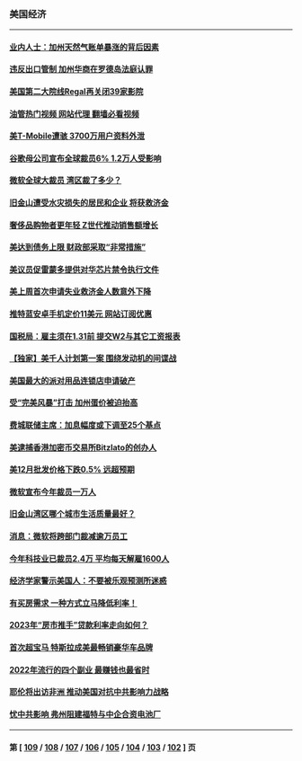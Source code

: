 ### 美国经济
---
#### [业内人士：加州天然气账单暴涨的背后因素](../../pages/ncid1078158/n13912139.md?01212045) 
#### [违反出口管制 加州华商在罗德岛法庭认罪](../../pages/ncid1078158/n13912173.md?01212045) 
#### [美国第二大院线Regal再关闭39家影院](../../pages/ncid1078158/n13912099.md?01212045) 
#### [油管热门视频 网站代理 翻墙必看视频](http://138.2.39.72:81/youtube.html?epic-marker?01212045)
#### [美T-Mobile遭骇 3700万用户资料外泄](../../pages/ncid1078158/n13911980.md?01212045) 
#### [谷歌母公司宣布全球裁员6% 1.2万人受影响](../../pages/ncid1078158/n13911901.md?01212045) 
#### [微软全球大裁员 湾区裁了多少？](../../pages/ncid1078158/n13911443.md?01212045) 
#### [旧金山遭受水灾损失的居民和企业 将获救济金](../../pages/ncid1078158/n13911395.md?01212045) 
#### [奢侈品购物者更年轻 Z世代推动销售额增长](../../pages/ncid1078158/n13911305.md?01212045) 
#### [美达到债务上限 财政部采取“非常措施”](../../pages/ncid1078158/n13911210.md?01212045) 
#### [美议员促雷蒙多提供对华芯片禁令执行文件](../../pages/ncid1078158/n13911148.md?01212045) 
#### [美上周首次申请失业救济金人数意外下降](../../pages/ncid1078158/n13911135.md?01212045) 
#### [推特蓝安卓手机定价11美元 网站订阅优惠](../../pages/ncid1078158/n13911120.md?01212045) 
#### [国税局：雇主须在1.31前 提交W2与其它工资报表](../../pages/ncid1078158/n13910508.md?01212045) 
#### [【独家】美千人计划第一案 围绕发动机的间谍战](../../pages/ncid1078158/n13910609.md?01212045) 
#### [美国最大的派对用品连锁店申请破产](../../pages/ncid1078158/n13910368.md?01212045) 
#### [受“完美风暴”打击 加州蛋价被迫抬高](../../pages/ncid1078158/n13910385.md?01212045) 
#### [费城联储主席：加息幅度或下调至25个基点](../../pages/ncid1078158/n13910356.md?01212045) 
#### [美逮捕香港加密币交易所Bitzlato的创办人](../../pages/ncid1078158/n13910261.md?01212045) 
#### [美12月批发价格下跌0.5% 远超预期](../../pages/ncid1078158/n13910227.md?01212045) 
#### [微软宣布今年裁员一万人](../../pages/ncid1078158/n13910218.md?01212045) 
#### [旧金山湾区哪个城市生活质量最好？](../../pages/ncid1078158/n13909799.md?01212045) 
#### [消息：微软将跨部门裁减逾万员工](../../pages/ncid1078158/n13909515.md?01212045) 
#### [今年科技业已裁员2.4万 平均每天解雇1600人](../../pages/ncid1078158/n13909476.md?01212045) 
#### [经济学家警示美国人：不要被乐观预测所迷惑](../../pages/ncid1078158/n13908289.md?01212045) 
#### [有买房需求 一种方式立马降低利率！](../../pages/ncid1078158/n13908155.md?01212045) 
#### [2023年“房市推手”贷款利率走向如何？](../../pages/ncid1078158/n13907940.md?01212045) 
#### [首次超宝马 特斯拉成美最畅销豪华车品牌](../../pages/ncid1078158/n13906659.md?01212045) 
#### [2022年流行的四个副业 最赚钱也最省时](../../pages/ncid1078158/n13906984.md?01212045) 
#### [耶伦将出访非洲 推动美国对抗中共影响力战略](../../pages/ncid1078158/n13907150.md?01212045) 
#### [忧中共影响 弗州阻建福特与中企合资电池厂](../../pages/ncid1078158/n13907096.md?01212045) 

---
#### 第 [ [109](./109.md?01212045) / [108](./108.md?01212045) / [107](./107.md?01212045) / [106](./106.md?01212045) / [105](./105.md?01212045) / [104](./104.md?01212045) / [103](./103.md?01212045) / [102](./102.md?01212045) ] 页
